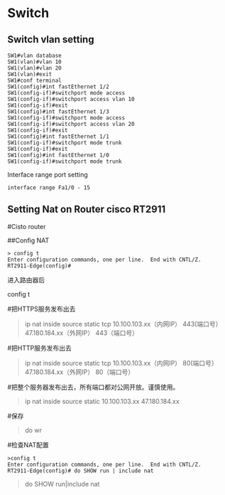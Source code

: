 # Switch
## Switch vlan setting
```
SW1#vlan database
SW1(vlan)#vlan 10
SW1(vlan)#vlan 20
SW1(vlan)#exit
SW1#conf terminal
SW1(config)#int fastEthernet 1/2
SW1(config-if)#switchport mode access
SW1(config-if)#switchport access vlan 10
SW1(config-if)#exit
SW1(config)#int fastEthernet 1/3
SW1(config-if)#switchport mode access
SW1(config-if)#switchport access vlan 20
SW1(config-if)#exit
SW1(config)#int fastEthernet 1/1
SW1(config-if)#switchport mode trunk
SW1(config-if)#exit
SW1(config)#int fastEthernet 1/0
SW1(config-if)#switchport mode trunk
```
Interface range port setting
```
interface range Fa1/0 - 15
```
## Setting Nat on Router cisco RT2911

#Cisto router

##Config NAT

```
> config t
Enter configuration commands, one per line.  End with CNTL/Z.
RT2911-Edge(config)#

```

进入路由器后

config t

#把HTTPS服务发布出去
>ip nat inside source static tcp 10.100.103.xx（内网IP） 443(端口号） 47.180.184.xx（外网IP） 443（端口号）

#把HTTP服务发布出去
>ip nat inside source static tcp 10.100.103.xx（内网IP） 80(端口号） 47.180.184.xx（外网IP） 80（端口号）


#把整个服务器发布出去，所有端口都对公网开放。谨慎使用。
>ip nat inside source static 10.100.103.xx 47.180.184.xx

#保存
>do wr

#检查NAT配置
```
>config t
Enter configuration commands, one per line.  End with CNTL/Z.
RT2911-Edge(config)# do SHOW run | include nat
```
>do SHOW run|include nat
